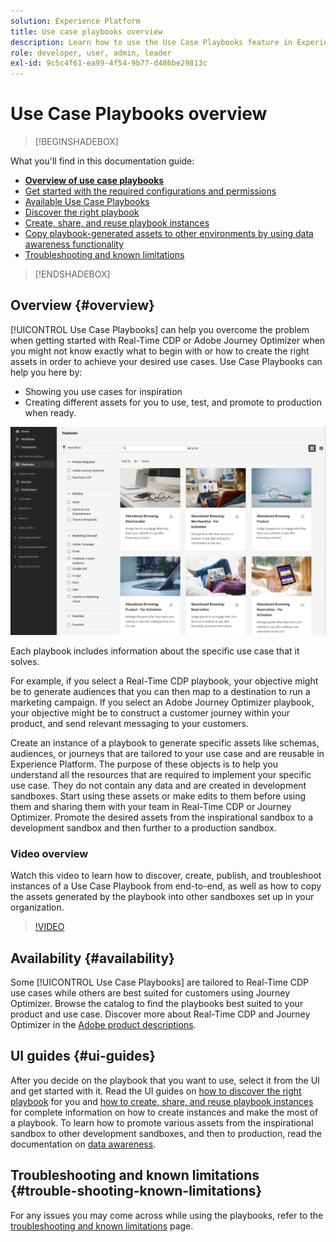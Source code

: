 ```yaml
---
solution: Experience Platform
title: Use case playbooks overview
description: Learn how to use the Use Case Playbooks feature in Experience Platform to get started with various marketing use cases
role: developer, user, admin, leader
exl-id: 9c5c4f61-ea99-4f54-9b77-d486be29813c
---
```

# Use Case Playbooks overview

>[!BEGINSHADEBOX]

What you'll find in this documentation guide:

* **[Overview of use case playbooks](#overview)**
* [Get started with the required configurations and permissions](/help/use-case-playbooks/playbooks/get-started.md)
* [Available Use Case Playbooks](/help/use-case-playbooks/playbooks/playbooks-list.md)
* [Discover the right playbook](/help/use-case-playbooks/playbooks/discover.md)
* [Create, share, and reuse playbook instances](/help/use-case-playbooks/playbooks/create-share-reuse.md)
* [Copy playbook-generated assets to other environments by using data awareness functionality](/help/use-case-playbooks/playbooks/data-awareness.md)
* [Troubleshooting and known limitations](troubleshooting.md)

>[!ENDSHADEBOX]

## Overview {#overview}

[!UICONTROL Use Case Playbooks] can help you overcome the problem when getting started with Real-Time CDP or Adobe Journey Optimizer when you might not know exactly what to begin with or how to create the right assets in order to achieve your desired use cases. Use Case Playbooks can help you here by:

* Showing you use cases for inspiration
* Creating different assets for you to use, test, and promote to production when ready.

![View of all playbooks](/help/use-case-playbooks/assets/playbooks/overview/playbooks-landing-page.png)

Each playbook includes information about the specific use case that it solves. 

For example, if you select a Real-Time CDP playbook, your objective might be to generate audiences that you can then map to a destination to run a marketing campaign. If you select an Adobe Journey Optimizer playbook, your objective might be to construct a customer journey within your product, and send relevant messaging to your customers.

Create an instance of a playbook to generate specific assets like schemas, audiences, or journeys that are tailored to your use case and are reusable in Experience Platform. The purpose of these objects is to help you understand all the resources that are required to implement your specific use case. They do not contain any data and are created in development sandboxes. Start using these assets or make edits to them before using them and sharing them with your team in Real-Time CDP or Journey Optimizer. Promote the desired assets from the inspirational sandbox to a development sandbox and then further to a production sandbox.

### Video overview 

Watch this video to learn how to discover, create, publish, and troubleshoot instances of a Use Case Playbook from end-to-end, as well as how to copy the assets generated by the playbook into other sandboxes set up in your organization.

>[!VIDEO](https://video.tv.adobe.com/v/3427058/?learn=on)

## Availability {#availability}

Some [!UICONTROL Use Case Playbooks] are tailored to Real-Time CDP use cases while others are best suited for customers using Journey Optimizer. Browse the catalog to find the playbooks best suited to your product and use case. Discover more about Real-Time CDP and Journey Optimizer in the [Adobe product descriptions](https://helpx.adobe.com/legal/product-descriptions.html).

## UI guides {#ui-guides}

After you decide on the playbook that you want to use, select it from the UI and get started with it. Read the UI guides on [how to discover the right playbook](/help/use-case-playbooks/playbooks/discover.md) for you and [how to create, share, and reuse playbook instances](/help/use-case-playbooks/playbooks/create-share-reuse.md) for complete information on how to create instances and make the most of a playbook. To learn how to promote various assets from the inspirational sandbox to other development sandboxes, and then to production, read the documentation on [data awareness](/help/use-case-playbooks/playbooks/data-awareness.md).

## Troubleshooting and known limitations {#trouble-shooting-known-limitations}

For any issues you may come across while using the playbooks, refer to the [troubleshooting and known limitations](/help/use-case-playbooks/playbooks/troubleshooting.md) page.

